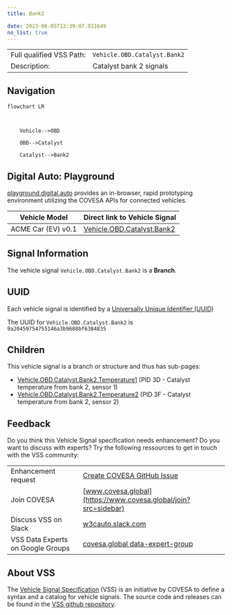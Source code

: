 ```yaml
---
title: Bank2

date: 2023-06-05T12:39:07.931649
no_list: true
---
```



| | |
|---|---|
| Full qualified VSS Path: | `Vehicle.OBD.Catalyst.Bank2` |
| Description: | Catalyst bank 2 signals |

## Navigation

```mermaid
flowchart LR



    Vehicle-->OBD

    OBD-->Catalyst

    Catalyst-->Bank2

```


## Digital Auto: Playground

[playground.digital.auto](http://digital.auto) provides an in-browser, rapid prototyping environment utilizing the COVESA APIs for connected vehicles. 

| Vehicle Model | Direct link to Vehicle Signal |
|---|---|
| ACME Car (EV) v0.1 | [Vehicle.OBD.Catalyst.Bank2](https://digitalauto.netlify.app/model/STLWzk1WyqVVLbfymb4f/cvi/list/Vehicle.OBD.Catalyst.Bank2/) |


## Signal Information




The vehicle signal `Vehicle.OBD.Catalyst.Bank2` is a **Branch**.





## UUID

Each vehicle signal is identified by a [Universally Unique Identifier (UUID](https://en.wikipedia.org/wiki/Universally_unique_identifier))

The UUID for `Vehicle.OBD.Catalyst.Bank2` is `9a20459754755146a3b9608bf6384835`

## Children

This vehicle signal is a branch or structure and thus has sub-pages:

- [Vehicle.OBD.Catalyst.Bank2.Temperature1](temperature1/) (PID 3D - Catalyst temperature from bank 2, sensor 1)
- [Vehicle.OBD.Catalyst.Bank2.Temperature2](temperature2/) (PID 3F - Catalyst temperature from bank 2, sensor 2)


## Feedback

Do you think this Vehicle Signal specification needs enhancement? Do you want to discuss with experts? Try the following ressources to get in touch with the VSS community:

| | |
|---|---|
| Enhancement request | [Create COVESA GitHub Issue](https://github.com/COVESA/vehicle_signal_specification/issues/new?body=Please+describe+your+feedback&title=Signal+feedback+Vehicle.OBD.Catalyst.Bank2) |
| Join COVESA | [www.covesa.global](https://www.covesa.global/join?src=sidebar) |
| Discuss VSS on Slack | [w3cauto.slack.com](http://w3cauto.slack.com/) |
| VSS Data Experts on Google Groups | [covesa.global data-expert-group](https://groups.google.com/a/covesa.global/g/data-expert-group) |

## About VSS

The [Vehicle Signal Specification](https://covesa.github.io/vehicle_signal_specification/) (VSS)
is an initiative by COVESA to define a syntax and a catalog for vehicle signals.
The source code and releases can be found in the [VSS github repository](https://github.com/COVESA/vehicle_signal_specification).

